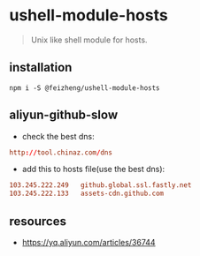 # ushell-module-hosts
> Unix like shell module for hosts.

## installation
```shell
npm i -S @feizheng/ushell-module-hosts
```

## aliyun-github-slow
+ check the best dns:
```conf
http://tool.chinaz.com/dns
```
+ add this to hosts file(use the best dns):
```conf
103.245.222.249   github.global.ssl.fastly.net
103.245.222.133   assets-cdn.github.com
```

## resources
- https://yq.aliyun.com/articles/36744